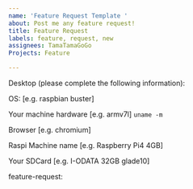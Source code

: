 ```yaml
---
name: 'Feature Request Template '
about: Post me any feature request!
title: Feature Request
labels: feature, request, new
assignees: TamaTamaGoGo
Projects: Feature

---
```


Desktop (please complete the following information):

OS: [e.g. raspbian buster]

Your machine hardware [e.g. armv7l] `uname -m`

<!--Not so important information...-->
Browser [e.g. chromium]

Raspi Machine name [e.g. Raspberry Pi4 4GB]

Your SDCard [e.g. I-ODATA 32GB glade10]

feature-request:
<!--Type Feature Request here!-->
